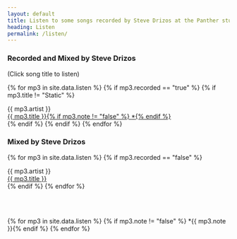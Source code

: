 ```yaml
---
layout: default
title: Listen to some songs recorded by Steve Drizos at the Panther studio 
heading: Listen
permalink: /listen/
---
```


<div class="row mt-2">
  <div class="col">
   <h3>Recorded and Mixed by Steve Drizos</h3> 
   <p>(Click song title to listen)</p>
  </div>
</div>  

{% for mp3 in site.data.listen %}
  {% if mp3.recorded == "true" %}
  {% if mp3.title != "Static" %}
<div class="row mt-2">
  <div class="col">
   <span class="listen-artist">{{ mp3.artist }}</span>
  </div>
  <div class="col">
   <a href="{{ site.url | prepend: site.baseurl }}/assets/mp3/{{ mp3.mp3 }}" target="_blank" type="audio/mp3">
      <span class="listen-title">{{ mp3.title }}</span>{% if mp3.note != "false" %}&nbsp;<span>*</span>{% endif %}
   </a>
  </div>
</div>
  {% endif %}
  {% endif %}
{% endfor %}

<br>

<div class="row mt-2">
  <div class="col">
   <h3>Mixed by Steve Drizos</h3>
  </div>
</div>  

{% for mp3 in site.data.listen %}
  {% if mp3.recorded == "false" %}
<div class="row mt-2">
  <div class="col">
   <span class="listen-artist">{{ mp3.artist }}</span>
  </div>
  <div class="col">
   <a  href="{{ site.url | prepend: site.baseurl }}/assets/mp3/{{ mp3.mp3 }}" target="_blank" type="audio/mp3">
     <span class="listen-title">{{ mp3.title }}</span>   
   </a>
  </div>
</div>
  {% endif %}
{% endfor %}

<br><br>

{% for mp3 in site.data.listen %}
  {% if mp3.note != "false" %}<span> \*{{ mp3.note }}</span>{% endif %}
{% endfor %}


